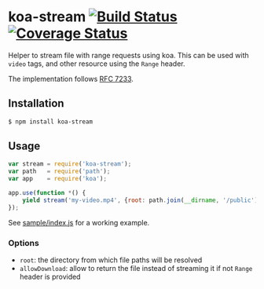 # koa-stream [![Build Status](https://travis-ci.org/claudetech/koa-stream.svg?branch=master)](https://travis-ci.org/claudetech/koa-stream) [![Coverage Status](https://coveralls.io/repos/claudetech/koa-stream/badge.svg)](https://coveralls.io/r/claudetech/koa-stream)

Helper to stream file with range requests using koa.
This can be used with `video` tags, and other resource using the `Range` header.

The implementation follows [RFC 7233](https://tools.ietf.org/html/rfc7233).

## Installation 

```sh
$ npm install koa-stream
```

## Usage

```javascript
var stream = require('koa-stream');
var path   = require('path');
var app    = require('koa');

app.use(function *() {
    yield stream('my-video.mp4', {root: path.join(__dirname, '/public')});
});
```

See [sample/index.js](./sample/index.js) for a working example.

### Options

* `root`: the directory from which file paths will be resolved
* `allowDownload`: allow to return the file instead of streaming it if not `Range` header is provided


